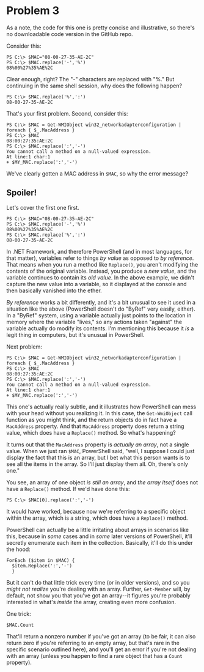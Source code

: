 # Problem 3
As a note, the code for this one is pretty concise and illustrative, so there's no downloadable code version in the GitHub repo.

Consider this:

```
PS C:\> $MAC="08-00-27-35-AE-2C"
PS C:\> $MAC.replace('-','%')
08%00%27%35%AE%2C
```

Clear enough, right? The "-" characters are replaced with "%." But continuing in the same shell session, why does the following happen?

```
PS C:\> $MAC.replace('%',':')
08-00-27-35-AE-2C
```

That's your first problem. Second, consider this:

```
PS C:\> $MAC = Get-WMIObject win32_networkadapterconfiguration | foreach { $_.MacAddress }
PS C:\> $MAC
08:00:27:35:AE:2C
PS C:\> $MAC.replace(':','-')
You cannot call a method on a null-valued expression. 
At line:1 char:1
+ $MY_MAC.replace(':','-')
```

We've clearly gotten a MAC address in `$MAC`, so why the error message?

## Spoiler!
Let's cover the first one first.

```
PS C:\> $MAC="08-00-27-35-AE-2C"
PS C:\> $MAC.replace('-','%')
08%00%27%35%AE%2C
PS C:\> $MAC.replace('%',':')
08-00-27-35-AE-2C
```

In .NET Framework, and therefore PowerShell (and in most languages, for that matter), variables refer to things _by value_ as opposed to _by reference_. That means when you run a method like `Replace()`, you aren't modifying the contents of the original variable. Instead, you produce a _new value_, and the variable continues to contain its _old value_. In the above example, we didn't capture the new value into a variable, so it displayed at the console and then basically vanished into the ether.

_By reference_ works a bit differently, and it's a bit unusual to see it used in a situation like the above (PowerShell doesn't do "ByRef" very easily, either). In a "ByRef" system, using a variable actually just points to the location in memory where the variable "lives," so any actions taken "against" the variable actually do modify its contents. I'm mentioning this because it _is_ a legit thing in computers, but it's unusual in PowerShell.

Next problem:

```
PS C:\> $MAC = Get-WMIObject win32_networkadapterconfiguration | foreach { $_.MacAddress }
PS C:\> $MAC
08:00:27:35:AE:2C
PS C:\> $MAC.replace(':','-')
You cannot call a method on a null-valued expression. 
At line:1 char:1
+ $MY_MAC.replace(':','-')
```

This one's actually really subtle, and it illustrates how PowerShell can mess with your head without you realizing it. In this case, the `Get-WmiObject` call function as you might think, and the return objects do in fact have a `MacAddress` property. And that `MacAddress` property does return a string value, which does have a `Replace()` method. So what's happening?

It turns out that the `MacAddress` property is _actually an array_, not a single value. When we just ran `$MAC`, PowerShell said, "well, I suppose I could just display the fact that this is an array, but I bet what this person wants is to see all the items in the array. So I'll just display them all. Oh, there's only one."

You see, an array of one object _is still an array_, and _the array itself_ does not have a `Replace()` method. If we'd have done this:

```
PS C:\> $MAC[0].replace(':','-')
```

It would have worked, because now we're referring to a specific object within the array, which is a string, which does have a `Replace()` method.

PowerShell can actually be a little irritating about arrays in scenarios like this, because in _some_ cases and in _some_ later versions of PowerShell, it'll secretly enumerate each item in the collection. Basically, it'll do this under the hood:

```
ForEach ($item in $MAC) {
  $item.Replace(':','-')
  }
 ```
 
But it can't do that little trick every time (or in older versions), and so you _might not realize_ you're dealing with an array. Further, `Get-Member` will, by default, not show you that you've got an array--it figures you're probably interested in what's _inside_ the array, creating even more confusion.
 
One trick:

```
$MAC.Count
```

That'll return a nonzero number if you've got an array (to be fair, it can also return zero if you're referring to an empty array, but that's rare in the specific scenario outlined here), and you'll get an error if you're not dealing with an array (unless you happen to find a rare object that has a `Count` property). 
